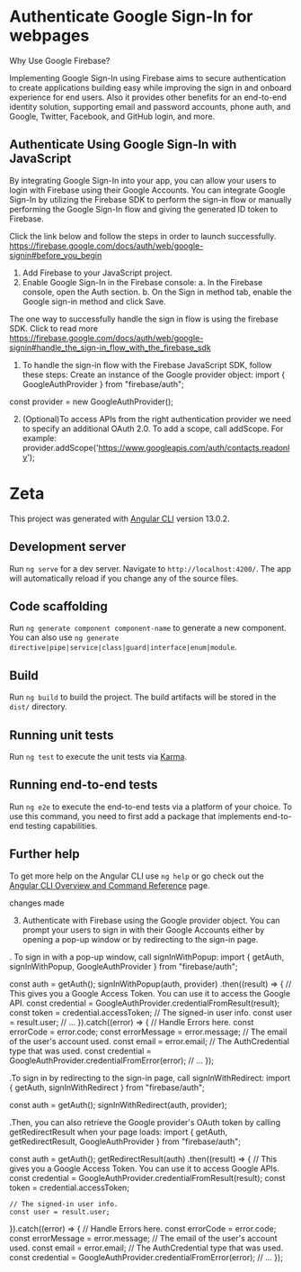 
# Authenticate Google Sign-In for webpages 

Why Use Google Firebase?

Implementing Google Sign-In using Firebase aims to secure authentication to create applications building easy while improving the sign in and onboard experience for end users. Also it provides other benefits for an end-to-end identity solution, supporting email and password accounts, phone auth, and Google, Twitter, Facebook, and GitHub login, and more.



## Authenticate Using Google Sign-In with JavaScript
By integrating Google Sign-In into your app, you can allow your users to login with Firebase using their Google Accounts. You can integrate Google Sign-In by utilizing the Firebase SDK to perform the sign-in flow or manually performing the Google Sign-In flow and giving the generated ID token to Firebase.

Click the link below and follow the steps in order to launch successfully.
https://firebase.google.com/docs/auth/web/google-signin#before_you_begin

1) Add Firebase to your JavaScript project.
2) Enable Google Sign-In in the Firebase console:
a. In the Firebase console, open the Auth section.
b. On the Sign in method tab, enable the Google sign-in method and click Save.

The one way to successfully handle the sign in flow is using the firebase SDK.
Click to read more https://firebase.google.com/docs/auth/web/google-signin#handle_the_sign-in_flow_with_the_firebase_sdk

1. To handle the sign-in flow with the Firebase JavaScript SDK, follow these steps:
Create an instance of the Google provider object:
import { GoogleAuthProvider } from "firebase/auth";

const provider = new GoogleAuthProvider();

2. (Optional)To access APIs from the right authentication provider we need to specify an additional OAuth 2.0.
To add a scope, call addScope. For example:
provider.addScope('https://www.googleapis.com/auth/contacts.readonly');










# Zeta

This project was generated with [Angular CLI](https://github.com/angular/angular-cli) version 13.0.2.

## Development server

Run `ng serve` for a dev server. Navigate to `http://localhost:4200/`. The app will automatically reload if you change any of the source files.

## Code scaffolding

Run `ng generate component component-name` to generate a new component. You can also use `ng generate directive|pipe|service|class|guard|interface|enum|module`.

## Build

Run `ng build` to build the project. The build artifacts will be stored in the `dist/` directory.

## Running unit tests

Run `ng test` to execute the unit tests via [Karma](https://karma-runner.github.io).

## Running end-to-end tests

Run `ng e2e` to execute the end-to-end tests via a platform of your choice. To use this command, you need to first add a package that implements end-to-end testing capabilities.

## Further help

To get more help on the Angular CLI use `ng help` or go check out the [Angular CLI Overview and Command Reference](https://angular.io/cli) page.

changes made 

3. Authenticate with Firebase using the Google provider object. You can prompt your users to sign in with their Google Accounts either by opening a pop-up window or by redirecting to the sign-in page.

. To sign in with a pop-up window, call signInWithPopup:
import { getAuth, signInWithPopup, GoogleAuthProvider } from "firebase/auth";

const auth = getAuth();
signInWithPopup(auth, provider)
  .then((result) => {
    // This gives you a Google Access Token. You can use it to access the Google API.
    const credential = GoogleAuthProvider.credentialFromResult(result);
    const token = credential.accessToken;
    // The signed-in user info.
    const user = result.user;
    // ...
  }).catch((error) => {
    // Handle Errors here.
    const errorCode = error.code;
    const errorMessage = error.message;
    // The email of the user's account used.
    const email = error.email;
    // The AuthCredential type that was used.
    const credential = GoogleAuthProvider.credentialFromError(error);
    // ...
  });

.To sign in by redirecting to the sign-in page, call signInWithRedirect:
import { getAuth, signInWithRedirect } from "firebase/auth";

const auth = getAuth();
signInWithRedirect(auth, provider);

.Then, you can also retrieve the Google provider's OAuth token by calling getRedirectResult when your page loads:
import { getAuth, getRedirectResult, GoogleAuthProvider } from "firebase/auth";

const auth = getAuth();
getRedirectResult(auth)
  .then((result) => {
    // This gives you a Google Access Token. You can use it to access Google APIs.
    const credential = GoogleAuthProvider.credentialFromResult(result);
    const token = credential.accessToken;

    // The signed-in user info.
    const user = result.user;
  }).catch((error) => {
    // Handle Errors here.
    const errorCode = error.code;
    const errorMessage = error.message;
    // The email of the user's account used.
    const email = error.email;
    // The AuthCredential type that was used.
    const credential = GoogleAuthProvider.credentialFromError(error);
    // ...
  });

